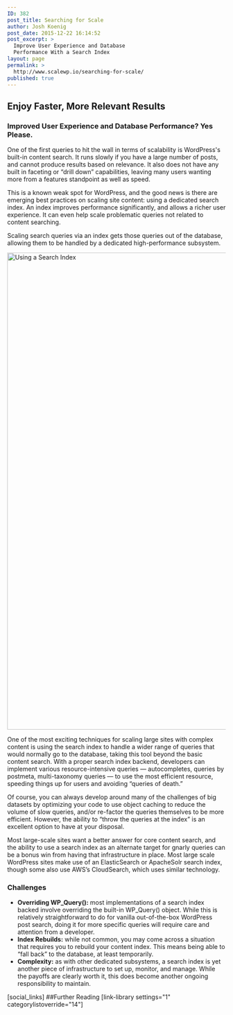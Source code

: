 ```yaml
---
ID: 382
post_title: Searching for Scale
author: Josh Koenig
post_date: 2015-12-22 16:14:52
post_excerpt: >
  Improve User Experience and Database
  Performance With a Search Index
layout: page
permalink: >
  http://www.scalewp.io/searching-for-scale/
published: true
---
```

## Enjoy Faster, More Relevant Results

### Improved User Experience and Database Performance? Yes Please.

One of the first queries to hit the wall in terms of scalability is WordPress's built-in content search. It runs slowly if you have a large number of posts, and cannot produce results based on relevance. It also does not have any built in faceting or “drill down” capabilities, leaving many users wanting more from a features standpoint as well as speed.

This is a known weak spot for WordPress, and the good news is there are emerging best practices on scaling site content: using a dedicated search index. An index improves performance significantly, and allows a richer user experience. It can even help scale problematic queries not related to content searching.

Scaling search queries via an index gets those queries out of the database, allowing them to be handled by a dedicated high-performance subsystem.

<img src="https://raw.githubusercontent.com/pantheon-systems/wordpress-at-scale/master/diagrams/search_index.png" width="1100" title="Using a Search Index" />

One of the most exciting techniques for scaling large sites with complex content is using the search index to handle a wider range of queries that would normally go to the database, taking this tool beyond the basic content search. With a proper search index backend, developers can implement various resource-intensive queries — autocompletes, queries by postmeta, multi-taxonomy queries — to use the most efficient resource, speeding things up for users and avoiding “queries of death.”

Of course, you can always develop around many of the challenges of big datasets by optimizing your code to use object caching to reduce the volume of slow queries, and/or re-factor the queries themselves to be more efficient. However, the ability to “throw the queries at the index” is an excellent option to have at your disposal.

Most large-scale sites want a better answer for core content search, and the ability to use a search index as an alternate target for gnarly queries can be a bonus win from having that infrastructure in place. Most large scale WordPress sites make use of an ElasticSearch or ApacheSolr search index, though some also use AWS’s CloudSearch, which uses similar technology.

### Challenges

* **Overriding WP_Query():** most implementations of a search index backed involve overriding the built-in WP_Query() object. While this is relatively straightforward to do for vanilla out-of-the-box WordPress post search, doing it for more specific queries will require care and attention from a developer.
* **Index Rebuilds:** while not common, you may come across a situation that requires you to rebuild your content index. This means being able to “fall back” to the database, at least temporarily.
* **Complexity:** as with other dedicated subsystems, a search index is yet another piece of infrastructure to set up, monitor, and manage. While the payoffs are clearly worth it, this does become another ongoing responsibility to maintain.

<!--- Do not edit below this line. Automatically pulls in resources. -->

[social_links]
##Further Reading
[link-library settings="1" categorylistoverride="14"]